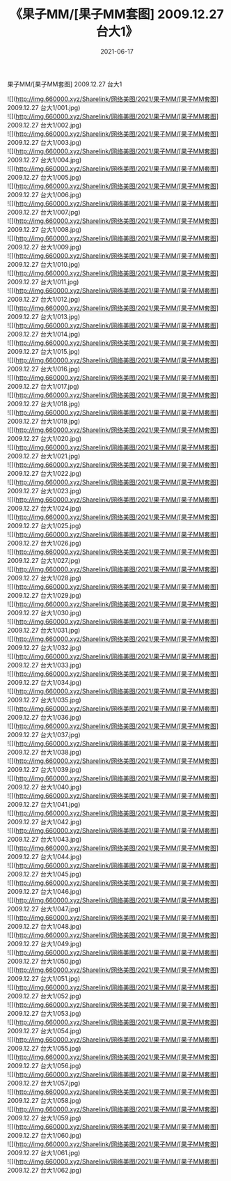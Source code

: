 ﻿---
layout: post
title:  《果子MM/[果子MM套图] 2009.12.27 台大1》
date:   2021-06-17
img: http://img.660000.xyz/Sharelink/网络美图/2021/果子MM/[果子MM套图] 2009.12.27 台大1/000.jpg
categories: [美女, 清纯, 唯美]
---

果子MM/[果子MM套图] 2009.12.27 台大1

 ![](http://img.660000.xyz/Sharelink/网络美图/2021/果子MM/[果子MM套图] 2009.12.27 台大1/001.jpg) <br>![](http://img.660000.xyz/Sharelink/网络美图/2021/果子MM/[果子MM套图] 2009.12.27 台大1/002.jpg) <br>![](http://img.660000.xyz/Sharelink/网络美图/2021/果子MM/[果子MM套图] 2009.12.27 台大1/003.jpg) <br>![](http://img.660000.xyz/Sharelink/网络美图/2021/果子MM/[果子MM套图] 2009.12.27 台大1/004.jpg) <br>![](http://img.660000.xyz/Sharelink/网络美图/2021/果子MM/[果子MM套图] 2009.12.27 台大1/005.jpg) <br>![](http://img.660000.xyz/Sharelink/网络美图/2021/果子MM/[果子MM套图] 2009.12.27 台大1/006.jpg) <br>![](http://img.660000.xyz/Sharelink/网络美图/2021/果子MM/[果子MM套图] 2009.12.27 台大1/007.jpg) <br>![](http://img.660000.xyz/Sharelink/网络美图/2021/果子MM/[果子MM套图] 2009.12.27 台大1/008.jpg) <br>![](http://img.660000.xyz/Sharelink/网络美图/2021/果子MM/[果子MM套图] 2009.12.27 台大1/009.jpg) <br>![](http://img.660000.xyz/Sharelink/网络美图/2021/果子MM/[果子MM套图] 2009.12.27 台大1/010.jpg) <br>![](http://img.660000.xyz/Sharelink/网络美图/2021/果子MM/[果子MM套图] 2009.12.27 台大1/011.jpg) <br>![](http://img.660000.xyz/Sharelink/网络美图/2021/果子MM/[果子MM套图] 2009.12.27 台大1/012.jpg) <br>![](http://img.660000.xyz/Sharelink/网络美图/2021/果子MM/[果子MM套图] 2009.12.27 台大1/013.jpg) <br>![](http://img.660000.xyz/Sharelink/网络美图/2021/果子MM/[果子MM套图] 2009.12.27 台大1/014.jpg) <br>![](http://img.660000.xyz/Sharelink/网络美图/2021/果子MM/[果子MM套图] 2009.12.27 台大1/015.jpg) <br>![](http://img.660000.xyz/Sharelink/网络美图/2021/果子MM/[果子MM套图] 2009.12.27 台大1/016.jpg) <br>![](http://img.660000.xyz/Sharelink/网络美图/2021/果子MM/[果子MM套图] 2009.12.27 台大1/017.jpg) <br>![](http://img.660000.xyz/Sharelink/网络美图/2021/果子MM/[果子MM套图] 2009.12.27 台大1/018.jpg) <br>![](http://img.660000.xyz/Sharelink/网络美图/2021/果子MM/[果子MM套图] 2009.12.27 台大1/019.jpg) <br>![](http://img.660000.xyz/Sharelink/网络美图/2021/果子MM/[果子MM套图] 2009.12.27 台大1/020.jpg) <br>![](http://img.660000.xyz/Sharelink/网络美图/2021/果子MM/[果子MM套图] 2009.12.27 台大1/021.jpg) <br>![](http://img.660000.xyz/Sharelink/网络美图/2021/果子MM/[果子MM套图] 2009.12.27 台大1/022.jpg) <br>![](http://img.660000.xyz/Sharelink/网络美图/2021/果子MM/[果子MM套图] 2009.12.27 台大1/023.jpg) <br>![](http://img.660000.xyz/Sharelink/网络美图/2021/果子MM/[果子MM套图] 2009.12.27 台大1/024.jpg) <br>![](http://img.660000.xyz/Sharelink/网络美图/2021/果子MM/[果子MM套图] 2009.12.27 台大1/025.jpg) <br>![](http://img.660000.xyz/Sharelink/网络美图/2021/果子MM/[果子MM套图] 2009.12.27 台大1/026.jpg) <br>![](http://img.660000.xyz/Sharelink/网络美图/2021/果子MM/[果子MM套图] 2009.12.27 台大1/027.jpg) <br>![](http://img.660000.xyz/Sharelink/网络美图/2021/果子MM/[果子MM套图] 2009.12.27 台大1/028.jpg) <br>![](http://img.660000.xyz/Sharelink/网络美图/2021/果子MM/[果子MM套图] 2009.12.27 台大1/029.jpg) <br>![](http://img.660000.xyz/Sharelink/网络美图/2021/果子MM/[果子MM套图] 2009.12.27 台大1/030.jpg) <br>![](http://img.660000.xyz/Sharelink/网络美图/2021/果子MM/[果子MM套图] 2009.12.27 台大1/031.jpg) <br>![](http://img.660000.xyz/Sharelink/网络美图/2021/果子MM/[果子MM套图] 2009.12.27 台大1/032.jpg) <br>![](http://img.660000.xyz/Sharelink/网络美图/2021/果子MM/[果子MM套图] 2009.12.27 台大1/033.jpg) <br>![](http://img.660000.xyz/Sharelink/网络美图/2021/果子MM/[果子MM套图] 2009.12.27 台大1/034.jpg) <br>![](http://img.660000.xyz/Sharelink/网络美图/2021/果子MM/[果子MM套图] 2009.12.27 台大1/035.jpg) <br>![](http://img.660000.xyz/Sharelink/网络美图/2021/果子MM/[果子MM套图] 2009.12.27 台大1/036.jpg) <br>![](http://img.660000.xyz/Sharelink/网络美图/2021/果子MM/[果子MM套图] 2009.12.27 台大1/037.jpg) <br>![](http://img.660000.xyz/Sharelink/网络美图/2021/果子MM/[果子MM套图] 2009.12.27 台大1/038.jpg) <br>![](http://img.660000.xyz/Sharelink/网络美图/2021/果子MM/[果子MM套图] 2009.12.27 台大1/039.jpg) <br>![](http://img.660000.xyz/Sharelink/网络美图/2021/果子MM/[果子MM套图] 2009.12.27 台大1/040.jpg) <br>![](http://img.660000.xyz/Sharelink/网络美图/2021/果子MM/[果子MM套图] 2009.12.27 台大1/041.jpg) <br>![](http://img.660000.xyz/Sharelink/网络美图/2021/果子MM/[果子MM套图] 2009.12.27 台大1/042.jpg) <br>![](http://img.660000.xyz/Sharelink/网络美图/2021/果子MM/[果子MM套图] 2009.12.27 台大1/043.jpg) <br>![](http://img.660000.xyz/Sharelink/网络美图/2021/果子MM/[果子MM套图] 2009.12.27 台大1/044.jpg) <br>![](http://img.660000.xyz/Sharelink/网络美图/2021/果子MM/[果子MM套图] 2009.12.27 台大1/045.jpg) <br>![](http://img.660000.xyz/Sharelink/网络美图/2021/果子MM/[果子MM套图] 2009.12.27 台大1/046.jpg) <br>![](http://img.660000.xyz/Sharelink/网络美图/2021/果子MM/[果子MM套图] 2009.12.27 台大1/047.jpg) <br>![](http://img.660000.xyz/Sharelink/网络美图/2021/果子MM/[果子MM套图] 2009.12.27 台大1/048.jpg) <br>![](http://img.660000.xyz/Sharelink/网络美图/2021/果子MM/[果子MM套图] 2009.12.27 台大1/049.jpg) <br>![](http://img.660000.xyz/Sharelink/网络美图/2021/果子MM/[果子MM套图] 2009.12.27 台大1/050.jpg) <br>![](http://img.660000.xyz/Sharelink/网络美图/2021/果子MM/[果子MM套图] 2009.12.27 台大1/051.jpg) <br>![](http://img.660000.xyz/Sharelink/网络美图/2021/果子MM/[果子MM套图] 2009.12.27 台大1/052.jpg) <br>![](http://img.660000.xyz/Sharelink/网络美图/2021/果子MM/[果子MM套图] 2009.12.27 台大1/053.jpg) <br>![](http://img.660000.xyz/Sharelink/网络美图/2021/果子MM/[果子MM套图] 2009.12.27 台大1/054.jpg) <br>![](http://img.660000.xyz/Sharelink/网络美图/2021/果子MM/[果子MM套图] 2009.12.27 台大1/055.jpg) <br>![](http://img.660000.xyz/Sharelink/网络美图/2021/果子MM/[果子MM套图] 2009.12.27 台大1/056.jpg) <br>![](http://img.660000.xyz/Sharelink/网络美图/2021/果子MM/[果子MM套图] 2009.12.27 台大1/057.jpg) <br>![](http://img.660000.xyz/Sharelink/网络美图/2021/果子MM/[果子MM套图] 2009.12.27 台大1/058.jpg) <br>![](http://img.660000.xyz/Sharelink/网络美图/2021/果子MM/[果子MM套图] 2009.12.27 台大1/059.jpg) <br>![](http://img.660000.xyz/Sharelink/网络美图/2021/果子MM/[果子MM套图] 2009.12.27 台大1/060.jpg) <br>![](http://img.660000.xyz/Sharelink/网络美图/2021/果子MM/[果子MM套图] 2009.12.27 台大1/061.jpg) <br>![](http://img.660000.xyz/Sharelink/网络美图/2021/果子MM/[果子MM套图] 2009.12.27 台大1/062.jpg) <br>